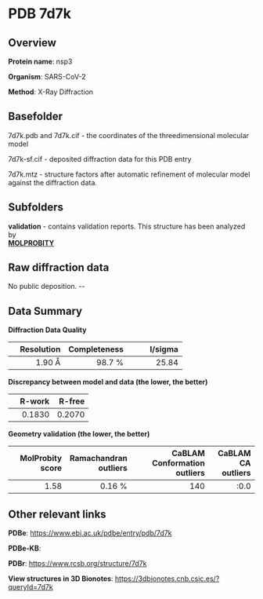 # PDB 7d7k

## Overview

**Protein name**: nsp3

**Organism**: SARS-CoV-2

**Method**: X-Ray Diffraction



## Basefolder

7d7k.pdb and 7d7k.cif - the coordinates of the threedimensional molecular model

7d7k-sf.cif - deposited diffraction data for this PDB entry

7d7k.mtz - structure factors after automatic refinement of molecular model against the diffraction data.

## Subfolders





**validation** - contains validation reports. This structure has been analyzed by <br>  [**MOLPROBITY**](https://github.com/thorn-lab/coronavirus_structural_task_force/tree/master/pdb/nsp3/SARS-CoV-2/7d7k/validation/molprobity)    



## Raw diffraction data

No public deposition. --<br> 

## Data Summary
**Diffraction Data Quality**

|   | Resolution | Completeness| I/sigma |
|---|-------------:|----------------:|--------------:|
|   |1.90 Å|98.7  %|<img width=50/>25.84|

**Discrepancy between model and data (the lower, the better)**

|   | **R-work**| **R-free**   
|---|-------------:|----------------:|           
||  0.1830|  0.2070|

**Geometry validation (the lower, the better)**

|   |**MolProbity<br>score**| **Ramachandran<br>outliers** | **CaBLAM<br>Conformation outliers** | **CaBLAM<br>CA outliers** |
|---|-------------:|----------------:|----------------:|----------------:|
||  1.58|  0.16 %|140|:0.0|

 

 



## Other relevant links 
**PDBe**:  https://www.ebi.ac.uk/pdbe/entry/pdb/7d7k

**PDBe-KB**:  
 
**PDBr**: https://www.rcsb.org/structure/7d7k 

**View structures in 3D Bionotes**: https://3dbionotes.cnb.csic.es/?queryId=7d7k

